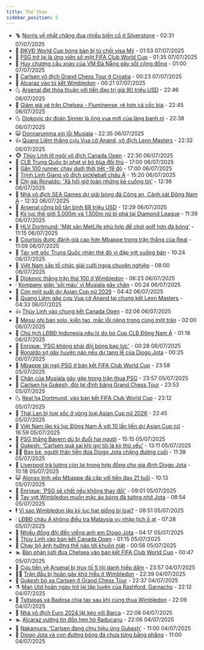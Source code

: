 ```yaml
---
title: Thể thao
sidebar_position: 5
---
```


<!-- vnexpress-the-thao:START -->
- 🪜 [Norris về nhất chặng đua nhiều biến cố ở Silverstone](https://vnexpress.net/norris-ve-nhat-chang-dua-nhieu-bien-co-o-silverstone-4910920.html) - 02:31 07/07/2025
- 🦩 [ĐKVĐ World Cup bóng bàn bị từ chối visa Mỹ](https://vnexpress.net/dkvd-world-cup-bong-ban-bi-tu-choi-visa-my-4910948.html) - 01:53 07/07/2025
- 🧰 [PSG trở lại là ứng viên số một FIFA Club World Cup](https://vnexpress.net/psg-tro-lai-la-ung-vien-so-mot-fifa-club-world-cup-4910899.html) - 01:35 07/07/2025
- 🤗 [Huy chương cầu xoay của VM Đà Nẵng gây sốt cộng đồng](https://vnexpress.net/huy-chuong-cau-xoay-cua-vm-da-nang-gay-sot-cong-dong-4910784.html) - 01:00 07/07/2025
- 🥳 [Carlsen vô địch Grand Chess Tour ở Croatia](https://vnexpress.net/carlsen-vo-dich-grand-chess-tour-o-croatia-4910875.html) - 00:23 07/07/2025
- 🦣 [Alcaraz vào tứ kết Wimbledon](https://vnexpress.net/alcaraz-vao-tu-ket-wimbledon-4910883.html) - 00:21 07/07/2025
- 🌜 [Arsenal đạt thỏa thuận với tiền đạo trị giá 90 triệu USD](https://vnexpress.net/arsenal-dat-thoa-thuan-voi-tien-dao-tri-gia-90-trieu-usd-4910865.html) - 22:46 06/07/2025
- 🫶 [Giảm giá vé trận Chelsea - Fluminense, rẻ hơn cả cốc bia](https://vnexpress.net/giam-gia-ve-tran-chelsea-fluminense-re-hon-ca-coc-bia-4910863.html) - 22:45 06/07/2025
- 🌜 [Djokovic dự đoán Sinner là ông vua mới của làng banh nỉ](https://vnexpress.net/djokovic-du-doan-sinner-la-ong-vua-moi-cua-lang-banh-ni-4910874.html) - 22:38 06/07/2025
- 😺 [Donnarumma xin lỗi Musiala](https://vnexpress.net/donnarumma-xin-loi-musiala-4910859.html) - 22:35 06/07/2025
- 👍 [Quang Liêm thắng cựu Vua cờ Anand, vô địch Leon Masters](https://vnexpress.net/quang-liem-thang-cuu-vua-co-anand-vo-dich-leon-masters-4910872.html) - 22:32 06/07/2025
- 🐵 [Thùy Linh lỡ ngôi vô địch Canada Open](https://vnexpress.net/thuy-linh-lo-ngoi-vo-dich-canada-open-4910866.html) - 22:30 06/07/2025
- 💫 [CLB Trung Quốc bị phạt vì bỏ bùa đối thủ](https://vnexpress.net/clb-trung-quoc-bi-phat-vi-bo-bua-doi-thu-4910841.html) - 17:00 06/07/2025
- 🦆 [Gần 100 runner chạy dưới thời tiết -19 độ](https://vnexpress.net/gan-100-runner-chay-duoi-thoi-tiet-19-do-4910685.html) - 17:00 06/07/2025
- 🙉 [Trịnh Linh Giang vô địch pickleball châu Á](https://vnexpress.net/trinh-linh-giang-vo-dich-pickleball-chau-a-4910843.html) - 15:20 06/07/2025
- 📝 [Chị gái Ronaldo: &#39;Xã hội giờ toàn những kẻ cuồng tín&#39;](https://vnexpress.net/chi-gai-ronaldo-xa-hoi-gio-toan-nhung-ke-cuong-tin-4910801.html) - 12:36 06/07/2025
- 💯 [Nhà vô địch SEA Games dự giải bóng đá Công an, Cảnh sát Đông Nam Á](https://vnexpress.net/nha-vo-dich-sea-games-du-giai-bong-da-cong-an-canh-sat-dong-nam-a-4910814.html) - 12:32 06/07/2025
- 🌈 [Arsenal công bố tân binh 68 triệu USD](https://vnexpress.net/arsenal-cong-bo-tan-binh-68-trieu-usd-4910817.html) - 12:29 06/07/2025
- 🦩 [Kỷ lục thế giới 5.000m và 1.500m nữ bị phá tại Diamond League](https://vnexpress.net/ky-luc-the-gioi-5-000m-va-1-500m-nu-bi-pha-tai-diamond-league-4910796.html) - 11:39 06/07/2025
- 🐲 [HLV Dortmund: &#39;Mặt sân MetLife phù hợp để chơi golf hơn đá bóng&#39;](https://vnexpress.net/hlv-dortmund-mat-san-metlife-phu-hop-de-choi-golf-hon-da-bong-4910785.html) - 11:15 06/07/2025
- 🌁 [Courtois được đánh giá cao hơn Mbappe trong trận thắng của Real](https://vnexpress.net/courtois-duoc-danh-gia-cao-hon-mbappe-trong-tran-thang-cua-real-4910747.html) - 11:09 06/07/2025
- 💯 [Tay vợt gốc Trung Quốc nhận thẻ đỏ vì đập vợt xuống bàn](https://vnexpress.net/tay-vot-goc-trung-quoc-nhan-the-do-vi-dap-vot-xuong-ban-4910787.html) - 10:24 06/07/2025
- 🌝 [Việt Nam sắp tổ chức giải cưỡi ngựa chuyên nghiệp](https://vnexpress.net/viet-nam-sap-to-chuc-giai-cuoi-ngua-chuyen-nghiep-4910763.html) - 08:00 06/07/2025
- 🤖 [Djokovic thắng trận thứ 100 ở Wimbledon](https://vnexpress.net/djokovic-thang-tran-thu-100-o-wimbledon-4910761.html) - 06:23 06/07/2025
- 🕯 [Kompany giận &#39;sôi máu&#39; vì Musiala gãy chân](https://vnexpress.net/kompany-gian-soi-mau-vi-musiala-gay-chan-4910719.html) - 05:24 06/07/2025
- 🧰 [Còn một suất dự Asian Cup nữ 2026](https://vnexpress.net/con-mot-suat-du-asian-cup-nu-2026-4910739.html) - 04:42 06/07/2025
- 🥳 [Quang Liêm gặp cựu Vua cờ Anand tại chung kết Leon Masters](https://vnexpress.net/quang-liem-gap-cuu-vua-co-anand-tai-chung-ket-leon-masters-4910740.html) - 04:33 06/07/2025
- 👍 [Thùy Linh vào chung kết Canada Open](https://vnexpress.net/thuy-linh-vao-chung-ket-canada-open-4910693.html) - 02:06 06/07/2025
- 💪 [Messi ghi bàn solo, kiến tạo, mắc lỗi nặng trong cùng một trận](https://vnexpress.net/messi-ghi-ban-solo-kien-tao-mac-loi-nang-trong-cung-mot-tran-4910684.html) - 02:00 06/07/2025
- 👹 [Chủ tịch LĐBĐ Indonesia nêu lý do bỏ Cup CLB Đông Nam Á](https://vnexpress.net/chu-tich-ldbd-indonesia-neu-ly-do-bo-cup-clb-dong-nam-a-4910574.html) - 01:18 06/07/2025
- 🧰 [Enrique: &#39;PSG không phải đội bóng bạo lực&#39;](https://vnexpress.net/enrique-psg-khong-phai-doi-bong-bao-luc-4910674.html) - 00:28 06/07/2025
- 🚀 [Ronaldo sợ gây huyên náo nếu dự tang lễ của Diogo Jota](https://vnexpress.net/ronaldo-so-gay-huyen-nao-neu-du-tang-le-cua-diogo-jota-4910664.html) - 00:25 06/07/2025
- 🎃 [Mbappe tái ngộ PSG ở bán kết FIFA Club World Cup](https://vnexpress.net/mbappe-tai-ngo-psg-o-ban-ket-fifa-club-world-cup-4910667.html) - 23:58 05/07/2025
- 🧰 [Chân của Musiala gãy gập trong trận thua PSG](https://vnexpress.net/chan-cua-musiala-gay-gap-trong-tran-thua-psg-4910663.html) - 23:57 05/07/2025
- 👀 [Carlsen hạ Gukesh, đòi lại đỉnh bảng Grand Chess Tour](https://vnexpress.net/carlsen-ha-gukesh-doi-lai-dinh-bang-grand-chess-tour-4910673.html) - 23:53 05/07/2025
- 🌜 [Real hạ Dortmund, vào bán kết FIFA Club World Cup](https://vnexpress.net/real-ha-dortmund-vao-ban-ket-fifa-club-world-cup-4910665.html) - 23:12 05/07/2025
- 🫶 [Thái Lan bị loại sốc ở vòng loại Asian Cup nữ 2026](https://vnexpress.net/thai-lan-bi-loai-soc-o-vong-loai-asian-cup-nu-2026-4910658.html) - 22:45 05/07/2025
- 🦄 [Việt Nam lập kỷ lục Đông Nam Á với 10 lần liền dự Asian Cup nữ](https://vnexpress.net/viet-nam-lap-ky-luc-dong-nam-a-voi-10-lan-lien-du-asian-cup-nu-4910649.html) - 16:59 05/07/2025
- 🥳 [PSG thắng Bayern dù bị đuổi hai người](https://vnexpress.net/truc-tiep-psg-vs-bayern-4910599.html) - 15:15 05/07/2025
- 🐲 [Gukesh: &#39;Carlsen quá sai khi gọi tôi là kỳ thủ yếu&#39;](https://vnexpress.net/gukesh-carlsen-qua-sai-khi-goi-toi-la-ky-thu-yeu-4910603.html) - 13:11 05/07/2025
- 🧑‍🏫 [Bạn bè, người thân tiễn đưa Diogo Jota chặng đường cuối](https://vnexpress.net/tang-le-diogo-jota-4910592.html) - 11:38 05/07/2025
- 🤔 [Liverpool trả lương còn lại trong hợp đồng cho gia đình Diogo Jota](https://vnexpress.net/liverpool-tra-luong-con-lai-trong-hop-dong-cho-gia-dinh-diogo-jota-4910586.html) - 10:18 05/07/2025
- 😺 [Alonso tính xếp Mbappe đá cặp với tiền đạo 21 tuổi](https://vnexpress.net/alonso-tinh-xep-mbappe-da-cap-voi-tien-dao-21-tuoi-4910577.html) - 10:13 05/07/2025
- 💪 [Enrique: &#39;PSG sẽ chết nếu không thay đổi&#39;](https://vnexpress.net/enrique-psg-se-chet-neu-khong-thay-doi-4910560.html) - 09:01 05/07/2025
- 💼 [Tay vợt Wimbledon muốn mặc áo bóng đá tưởng nhớ Jota](https://vnexpress.net/tay-vot-wimbledon-muon-mac-ao-bong-da-tuong-nho-jota-4910516.html) - 08:54 05/07/2025
- 🕴 [Vì sao Wimbledon lập kỷ lục hạt giống bị loại?](https://vnexpress.net/vi-sao-wimbledon-lap-ky-luc-hat-giong-bi-loai-4910503.html) - 08:51 05/07/2025
- 🕯 [LĐBĐ châu Á không điều tra Malaysia vụ nhập tịch ồ ạt](https://vnexpress.net/ldbd-chau-a-khong-dieu-tra-malaysia-vu-nhap-tich-o-at-4910540.html) - 07:28 05/07/2025
- 📝 [Nhiều đồng đội đến viếng anh em Diogo Jota](https://vnexpress.net/tang-le-diogo-jota-4910459.html) - 04:17 05/07/2025
- 🧐 [Thùy Linh vào bán kết Canada Open](https://vnexpress.net/thuy-linh-vao-ban-ket-canada-open-4910415.html) - 01:15 05/07/2025
- 🙉 [Chạy bộ ảnh hưởng thế nào tới khuôn mặt](https://vnexpress.net/chay-bo-anh-huong-the-nao-toi-khuon-mat-4910388.html) - 00:56 05/07/2025
- 🏊 [Bàn phản lưới đưa Chelsea vào bán kết FIFA Club World Cup](https://vnexpress.net/ban-phan-luoi-dua-chelsea-vao-ban-ket-fifa-club-world-cup-4910405-tong-thuat.html) - 00:47 05/07/2025
- 🌊 [Cựu tiền vệ Arsenal bị truy tố 5 tội danh hiếp dâm](https://vnexpress.net/cuu-tien-ve-arsenal-bi-truy-to-5-toi-danh-hiep-dam-4910386.html) - 23:57 04/07/2025
- 👨‍🏫 [Trận đấu bị hoãn gây khó hiểu ở Wimbledon](https://vnexpress.net/tran-dau-bi-hoan-gay-kho-hieu-o-wimbledon-4910389.html) - 22:39 04/07/2025
- 🥷 [Gukesh bỏ xa Carlsen ở Grand Chess Tour](https://vnexpress.net/gukesh-bo-xa-carlsen-o-grand-chess-tour-4910387.html) - 22:37 04/07/2025
- ⚗️ [Man Utd hoãn ngày trở lại tập luyện của Rashford, Garnacho](https://vnexpress.net/man-utd-hoan-ngay-tro-lai-tap-luyen-cua-rashford-garnacho-4910384.html) - 22:12 04/07/2025
- 🌮 [Tsitsipas và Badosa chia tay sau khi cùng thua Wimbledon](https://vnexpress.net/tsitsipas-va-badosa-chia-tay-sau-khi-cung-thua-wimbledon-4910385.html) - 22:09 04/07/2025
- 🤩 [Nhà vô địch Euro 2024 lật kèo với Barca](https://vnexpress.net/nha-vo-dich-euro-2024-lat-keo-voi-barca-4910383.html) - 22:08 04/07/2025
- 🏊 [Alcaraz vướng tin đồn hẹn hò Raducanu](https://vnexpress.net/alcaraz-vuong-tin-don-hen-ho-raducanu-4910332.html) - 22:06 04/07/2025
- 🐎 [Nakamura: &#39;Carlsen đang chịu hiệu ứng Gukesh&#39;](https://vnexpress.net/nakamura-carlsen-dang-chiu-hieu-ung-gukesh-4910184.html) - 11:00 04/07/2025
- 💫 [Diogo Jota và con đường bóng đá chưa từng bằng phẳng](https://vnexpress.net/diogo-jota-va-con-duong-bong-da-chua-tung-bang-phang-4909804.html) - 11:00 04/07/2025<!-- vnexpress-the-thao:END -->
